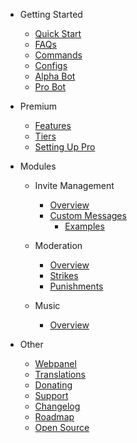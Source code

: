 - Getting Started

  - [Quick Start](getting-started/quick-start.md)
  - [FAQs](getting-started/faq.md)
  - [Commands](getting-started/commands.md)
  - [Configs](getting-started/settings.md)
  - [Alpha Bot](getting-started/alpha.md)
  - [Pro Bot](getting-started/pro.md)

- Premium

  - [Features](premium/features.md)
  - [Tiers](premium/tiers.md)
  - [Setting Up Pro](premium/setting-up.md)

- Modules

  - Invite Management

    - [Overview](modules/invites/commands.md)
    - [Custom Messages](modules/invites/custom-messages.md)
      - [Examples](modules/invites/examples.md)

  - Moderation

    - [Overview](modules/moderation/overview.md)
    - [Strikes](modules/moderation/strikes.md)
    - [Punishments](modules/moderation/punishments.md)

  - Music

    - [Overview](modules/music/overview.md)

- Other
  - [Webpanel](other/webpanel.md)
  - [Translations](other/translations.md)
  - [Donating](other/donating.md)
  - [Support](other/support.md)
  - [Changelog](other/changelog.md)
  - [Roadmap](other/roadmap.md)
  - [Open Source](other/open-source.md)
